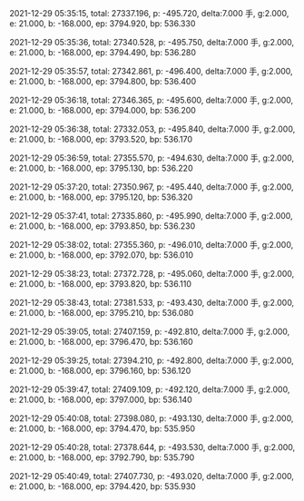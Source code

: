 2021-12-29 05:35:15, total: 27337.196, p: -495.720, delta:7.000 手, g:2.000, e: 21.000, b: -168.000, ep: 3794.920, bp: 536.330

2021-12-29 05:35:36, total: 27340.528, p: -495.750, delta:7.000 手, g:2.000, e: 21.000, b: -168.000, ep: 3794.490, bp: 536.280

2021-12-29 05:35:57, total: 27342.861, p: -496.400, delta:7.000 手, g:2.000, e: 21.000, b: -168.000, ep: 3794.800, bp: 536.400

2021-12-29 05:36:18, total: 27346.365, p: -495.600, delta:7.000 手, g:2.000, e: 21.000, b: -168.000, ep: 3794.000, bp: 536.200

2021-12-29 05:36:38, total: 27332.053, p: -495.840, delta:7.000 手, g:2.000, e: 21.000, b: -168.000, ep: 3793.520, bp: 536.170

2021-12-29 05:36:59, total: 27355.570, p: -494.630, delta:7.000 手, g:2.000, e: 21.000, b: -168.000, ep: 3795.130, bp: 536.220

2021-12-29 05:37:20, total: 27350.967, p: -495.440, delta:7.000 手, g:2.000, e: 21.000, b: -168.000, ep: 3795.120, bp: 536.320

2021-12-29 05:37:41, total: 27335.860, p: -495.990, delta:7.000 手, g:2.000, e: 21.000, b: -168.000, ep: 3793.850, bp: 536.230

2021-12-29 05:38:02, total: 27355.360, p: -496.010, delta:7.000 手, g:2.000, e: 21.000, b: -168.000, ep: 3792.070, bp: 536.010

2021-12-29 05:38:23, total: 27372.728, p: -495.060, delta:7.000 手, g:2.000, e: 21.000, b: -168.000, ep: 3793.820, bp: 536.110

2021-12-29 05:38:43, total: 27381.533, p: -493.430, delta:7.000 手, g:2.000, e: 21.000, b: -168.000, ep: 3795.210, bp: 536.080

2021-12-29 05:39:05, total: 27407.159, p: -492.810, delta:7.000 手, g:2.000, e: 21.000, b: -168.000, ep: 3796.470, bp: 536.160

2021-12-29 05:39:25, total: 27394.210, p: -492.800, delta:7.000 手, g:2.000, e: 21.000, b: -168.000, ep: 3796.160, bp: 536.120

2021-12-29 05:39:47, total: 27409.109, p: -492.120, delta:7.000 手, g:2.000, e: 21.000, b: -168.000, ep: 3797.000, bp: 536.140

2021-12-29 05:40:08, total: 27398.080, p: -493.130, delta:7.000 手, g:2.000, e: 21.000, b: -168.000, ep: 3794.470, bp: 535.950

2021-12-29 05:40:28, total: 27378.644, p: -493.530, delta:7.000 手, g:2.000, e: 21.000, b: -168.000, ep: 3792.790, bp: 535.790

2021-12-29 05:40:49, total: 27407.730, p: -493.020, delta:7.000 手, g:2.000, e: 21.000, b: -168.000, ep: 3794.420, bp: 535.930